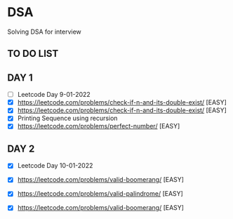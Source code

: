# DSA
Solving DSA for interview

##
## **TO DO LIST** 
## DAY 1

- [ ]  Leetcode Day 9-01-2022
- [x]  https://leetcode.com/problems/check-if-n-and-its-double-exist/  [EASY]
- [x]  https://leetcode.com/problems/check-if-n-and-its-double-exist/ [EASY] 
- [x]  Printing Sequence using recursion 
- [x]  https://leetcode.com/problems/perfect-number/ [EASY]  

## DAY 2

- [x]  Leetcode Day 10-01-2022
- [x]  https://leetcode.com/problems/valid-boomerang/  [EASY]
- [x]  https://leetcode.com/problems/valid-palindrome/ [EASY] 
- [x]  https://leetcode.com/problems/valid-boomerang/  [EASY]  

